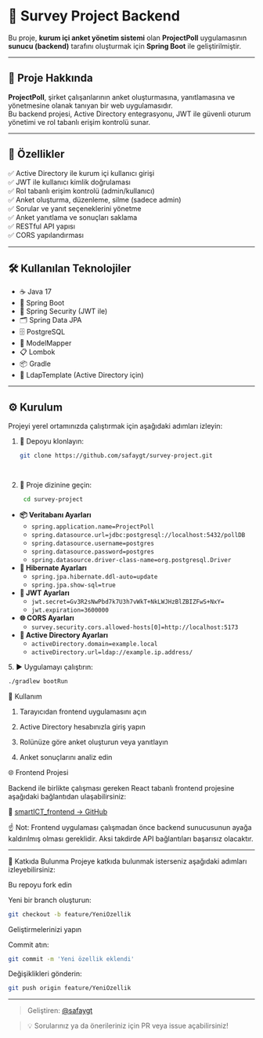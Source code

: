# 🚀 Survey Project Backend

Bu proje, **kurum içi anket yönetim sistemi** olan **ProjectPoll** uygulamasının **sunucu (backend)** tarafını oluşturmak için **Spring Boot** ile geliştirilmiştir.

---

## 📌 Proje Hakkında

**ProjectPoll**, şirket çalışanlarının anket oluşturmasına, yanıtlamasına ve yönetmesine olanak tanıyan bir web uygulamasıdır.  
Bu backend projesi, Active Directory entegrasyonu, JWT ile güvenli oturum yönetimi ve rol tabanlı erişim kontrolü sunar.

---

## 🎯 Özellikler

✅ Active Directory ile kurum içi kullanıcı girişi  
✅ JWT ile kullanıcı kimlik doğrulaması  
✅ Rol tabanlı erişim kontrolü (admin/kullanıcı)  
✅ Anket oluşturma, düzenleme, silme (sadece admin)  
✅ Sorular ve yanıt seçeneklerini yönetme  
✅ Anket yanıtlama ve sonuçları saklama  
✅ RESTful API yapısı  
✅ CORS yapılandırması

---

## 🛠️ Kullanılan Teknolojiler

- ☕ Java 17  
- 🌱 Spring Boot  
- 🔐 Spring Security (JWT ile)  
- 🗂 Spring Data JPA  
- 🗄️ PostgreSQL  
- 🧠 ModelMapper  
- 📋 Lombok  
- 📦 Gradle  
- 🧩 LdapTemplate (Active Directory için)

---

## ⚙️ Kurulum

Projeyi yerel ortamınızda çalıştırmak için aşağıdaki adımları izleyin:

1. 🔽 Depoyu klonlayın:

   ```bash
   git clone https://github.com/safaygt/survey-project.git

  
2. 📁 Proje dizinine geçin:

   ```bash
    cd survey-project


<ul>
  <li>
    <strong>📦 Veritabanı Ayarları</strong>
    <ul>
      <li><code>spring.application.name=ProjectPoll</code></li>
      <li><code>spring.datasource.url=jdbc:postgresql://localhost:5432/pollDB</code></li>
      <li><code>spring.datasource.username=postgres</code></li>
      <li><code>spring.datasource.password=postgres</code></li>
      <li><code>spring.datasource.driver-class-name=org.postgresql.Driver</code></li>
    </ul>
  </li>
  <li>
    <strong>🔄 Hibernate Ayarları</strong>
    <ul>
      <li><code>spring.jpa.hibernate.ddl-auto=update</code></li>
      <li><code>spring.jpa.show-sql=true</code></li>
    </ul>
  </li>
  <li>
    <strong>🔐 JWT Ayarları</strong>
    <ul>
      <li><code>jwt.secret=Gv3R2sNwPbd7k7U3h7vWkT+NkLWJHzBlZBIZFwS+NxY=</code></li>
      <li><code>jwt.expiration=3600000</code></li>
    </ul>
  </li>
  <li>
    <strong>🌐 CORS Ayarları</strong>
    <ul>
      <li><code>survey.security.cors.allowed-hosts[0]=http://localhost:5173</code></li>
    </ul>
  </li>
  <li>
    <strong>🧩 Active Directory Ayarları</strong>
    <ul>
      <li><code>activeDirectory.domain=example.local</code></li>
      <li><code>activeDirectory.url=ldap://example.ip.address/</code></li>
    </ul>
  </li>
</ul>
5. ▶️ Uygulamayı çalıştırın:

   ```bash
   ./gradlew bootRun
   ```
   
🧪 Kullanım
1. Tarayıcıdan frontend uygulamasını açın

2. Active Directory hesabınızla giriş yapın

3. Rolünüze göre anket oluşturun veya yanıtlayın

4. Anket sonuçlarını analiz edin



🌐 Frontend Projesi

Backend ile birlikte çalışması gereken React tabanlı frontend projesine aşağıdaki bağlantıdan ulaşabilirsiniz:

📎 [smartICT_frontend → GitHub](https://github.com/safaygt/smartICT_frontend.git)

☝️ Not: Frontend uygulaması çalışmadan önce backend sunucusunun ayağa kaldırılmış olması gereklidir. Aksi takdirde API bağlantıları başarısız olacaktır.



---



🤝 Katkıda Bulunma
Projeye katkıda bulunmak isterseniz aşağıdaki adımları izleyebilirsiniz:

Bu repoyu fork edin

Yeni bir branch oluşturun:
   ```bash
  git checkout -b feature/YeniOzellik
  ```

Geliştirmelerinizi yapın

Commit atın:
   ```bash
  git commit -m 'Yeni özellik eklendi'
   ```
Değişiklikleri gönderin:
   ```bash
  git push origin feature/YeniOzellik
  ```


---


> Geliştiren: [@safaygt](https://github.com/safaygt)  

> 💡 Sorularınız ya da önerileriniz için PR veya issue açabilirsiniz!


